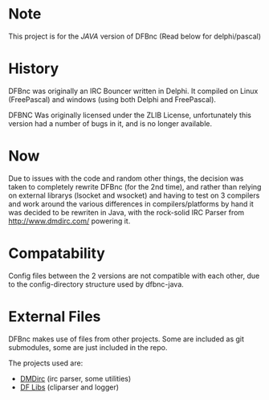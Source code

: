 # Note #########################################################################
This project is for the *JAVA* version of DFBnc (Read below for delphi/pascal)

# History ######################################################################

DFBnc was originally an IRC Bouncer written in Delphi. It compiled on Linux
(FreePascal) and windows (using both Delphi and FreePascal).

DFBNC Was originally licensed under the ZLIB License, unfortunately this version
had a number of bugs in it, and is no longer available.

# Now ##########################################################################

Due to issues with the code and random other things, the decision was taken to
completely rewrite DFBnc (for the 2nd time), and rather than relying on external
librarys (lsocket and wsocket) and having to test on 3 compilers and work
around the various differences in compilers/platforms by hand it was decided to
be rewriten in Java, with the rock-solid IRC Parser from http://www.dmdirc.com/
powering it.

# Compatability ################################################################

Config files between the 2 versions are not compatible with each other, due to
the config-directory structure used by dfbnc-java.

# External Files ###############################################################

DFBnc makes use of files from other projects. Some are included as git
submodules, some are just included in the repo.

The projects used are:
  * [DMDirc](http://dmdirc.com/) (irc parser, some utilities)
  * [DF Libs](http://code.google.com/p/dflibs/) (cliparser and logger)

